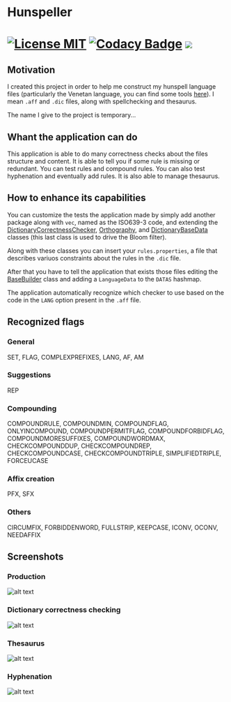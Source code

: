 Hunspeller
==========
[![License MIT](https://img.shields.io/badge/license-MIT-blue.svg)](http://niceue.com/licenses/MIT-LICENSE.txt)
[![Codacy Badge](https://api.codacy.com/project/badge/Grade/f2a1759913c44e66bd265efc1881cbf4)](https://www.codacy.com/app/mauro-trevisan/Hunspeller?utm_source=github.com&amp;utm_medium=referral&amp;utm_content=mtrevisan/Hunspeller&amp;utm_campaign=Badge_Grade)
<a href="https://codeclimate.com/github/mtrevisan/Hunspeller/maintainability"><img src="https://api.codeclimate.com/v1/badges/cb5a4859fb27ecaea77d/maintainability" /></a>
==========

## Motivation
I created this project in order to help me construct my hunspell language files (particularly the Venetan language, you can find some tools [here](http://parnodexmentegar.orgfree.com/)). I mean `.aff` and `.dic` files, along with spellchecking and thesaurus.

The name I give to the project is temporary...

## Whant the application can do
This application is able to do many correctness checks about the files structure and content. It is able to tell you if some rule is missing or redundant. You can test rules and compound rules. You can also test hyphenation and eventually add rules. It is also able to manage thesaurus.

## How to enhance its capabilities
You can customize the tests the application made by simply add another package along with `vec`, named as the ISO639-3 code, and extending the [DictionaryCorrectnessChecker](src/main/java/unit731/hunspeller/languages/CorrectnessChecker.java), [Orthography](src/main/java/unit731/hunspeller/languages/Orthography.java), and [DictionaryBaseData](src/main/java/unit731/hunspeller/languages/DictionaryBaseData.java) classes (this last class is used to drive the Bloom filter).

Along with these classes you can insert your `rules.properties`, a file that describes variuos constraints about the rules in the `.dic` file.

After that you have to tell the application that exists those files editing the [BaseBuilder](src/main/java/unit731/hunspeller/languages/BaseBuilder.java) class and adding a `LanguageData` to the `DATAS` hashmap.

The application automatically recognize which checker to use based on the code in the `LANG` option present in the `.aff` file.

## Recognized flags
### General
SET, FLAG, COMPLEXPREFIXES, LANG, AF, AM
### Suggestions
REP
### Compounding
COMPOUNDRULE, COMPOUNDMIN, COMPOUNDFLAG, ONLYINCOMPOUND, COMPOUNDPERMITFLAG, COMPOUNDFORBIDFLAG, COMPOUNDMORESUFFIXES, COMPOUNDWORDMAX, CHECKCOMPOUNDDUP, CHECKCOMPOUNDREP, CHECKCOMPOUNDCASE, CHECKCOMPOUNDTRIPLE, SIMPLIFIEDTRIPLE, FORCEUCASE
### Affix creation
PFX, SFX
### Others
CIRCUMFIX, FORBIDDENWORD, FULLSTRIP, KEEPCASE, ICONV, OCONV, NEEDAFFIX

## Screenshots
### Production
![alt text](https://i.postimg.cc/25DLks6s/Production.png "Production")

### Dictionary correctness checking
![alt text](https://i.postimg.cc/6QcJ7ZW9/Dictionary-correctness-checking.png "Dictionary correctness checking")

### Thesaurus
![alt text](https://i.postimg.cc/Jz67gSX3/Thesaurus.png "Thesaurus")

### Hyphenation
![alt text](https://i.postimg.cc/k5SrcHvg/Hyphenation.png "Hyphenation")

